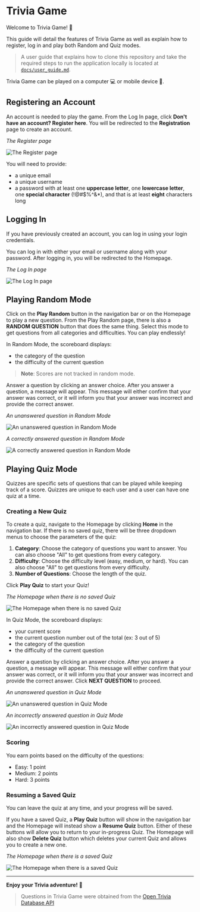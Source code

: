 # Trivia Game

Welcome to Trivia Game! 🚀

This guide will detail the features of Trivia Game as well as explain how to register, log in and play both Random and Quiz modes.

> A user guide that explains how to clone this repository and take the required steps to run the application locally is located at [`docs/user_guide.md`](docs/user_guide.md).

Trivia Game can be played on a computer 💻 or mobile device 📱.

## Registering an Account

An account is needed to play the game. From the Log In page, click **Don't have an account? Register here**. You will be redirected to the **Registration** page to create an account.

_The Register page_

![The Register page](docs/images/register.jpg)

You will need to provide:

- a unique email
- a unique username
- a password with at least one **uppercase letter**, one **lowercase letter**, one **special character** (!@#$%^&\*), and that is at least **eight** characters long

## Logging In

If you have previously created an account, you can log in using your login credentials.

You can log in with either your email or username along with your password. After logging in, you will be redirected to the Homepage.

_The Log In page_

![The Log In page](docs/images/login.jpg)

## Playing Random Mode

Click on the **Play Random** button in the navigation bar or on the Homepage to play a new question. From the Play Random page, there is also a **RANDOM QUESTION** button that does the same thing. Select this mode to get questions from all categories and difficulties. You can play endlessly!

In Random Mode, the scoreboard displays:

- the category of the question
- the difficulty of the current question

> **Note**: Scores are not tracked in random mode.

Answer a question by clicking an answer choice. After you answer a question, a message will appear. This message will either confirm that your answer was correct, or it will inform you that your answer was incorrect and provide the correct answer.

_An unanswered question in Random Mode_

![An unanswered question in Random Mode](docs/images/random_unanswered.jpg)

_A correctly answered question in Random Mode_

![A correctly answered question in Random Mode](docs/images/random_correct.jpg)

## Playing Quiz Mode

Quizzes are specific sets of questions that can be played while keeping track of a score. Quizzes are unique to each user and a user can have one quiz at a time.

### Creating a New Quiz

To create a quiz, navigate to the Homepage by clicking **Home** in the navigation bar. If there is no saved quiz, there will be three dropdown menus to choose the parameters of the quiz:

1. **Category**: Choose the category of questions you want to answer. You can also choose "All" to get questions from every category.
2. **Difficulty**: Choose the difficulty level (easy, medium, or hard). You can also choose "All" to get questions from every difficulty.
3. **Number of Questions**: Choose the length of the quiz.

Click **Play Quiz** to start your Quiz!

_The Homepage when there is no saved Quiz_

![The Homepage when there is no saved Quiz](docs/images/homepage_no_quiz.jpg)

In Quiz Mode, the scoreboard displays:

- your current score
- the current question number out of the total (ex: 3 out of 5)
- the category of the question
- the difficulty of the current question

Answer a question by clicking an answer choice. After you answer a question, a message will appear. This message will either confirm that your answer was correct, or it will inform you that your answer was incorrect and provide the correct answer. Click **NEXT QUESTION** to proceed.

_An unanswered question in Quiz Mode_

![An unanswered question in Quiz Mode](docs/images/quiz_unanswered.jpg)

_An incorrectly answered question in Quiz Mode_

![An incorrectly answered question in Quiz Mode](docs/images/quiz_incorrect.jpg)

### Scoring

You earn points based on the difficulty of the questions:

- Easy: 1 point
- Medium: 2 points
- Hard: 3 points

### Resuming a Saved Quiz

You can leave the quiz at any time, and your progress will be saved.

If you have a saved Quiz, a **Play Quiz** button will show in the navigation bar and the Homepage will instead show a **Resume Quiz** button. Either of these buttons will allow you to return to your in-progress Quiz. The Homepage will also show **Delete Quiz** button which deletes your current Quiz and allows you to create a new one.

_The Homepage when there is a saved Quiz_

![The Homepage when there is a saved Quiz](docs/images/homepage_saved_quiz.jpg)

---

**Enjoy your Trivia adventure!** 🚀

> Questions in Trivia Game were obtained from the [Open Trivia Database API](https://opentdb.com/api_config.php)
